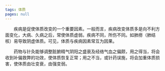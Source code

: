 ```yaml
---
tags: 体质
pages: null
---
```

&emsp;&emsp;疾病是促使体质改变的一个重要因素。一般而言，疾病改变体质多是向不利方面变化，大病、久病之后，常使体质虚弱。疾病不同，所伤不同。如肺痨（肺结核）易导致阴虚体质。可见，体质与疾病因素常互为因果。

&emsp;&emsp;药物与针灸能够调整脏腑精气阴阳之盛衰及经络气血之偏颇，用之得当，将会收到补偏救弊的功效，使体质恢复正常；用之不当，或针药误施，将会加重体质损害，使体质由壮变衰，由强变弱。